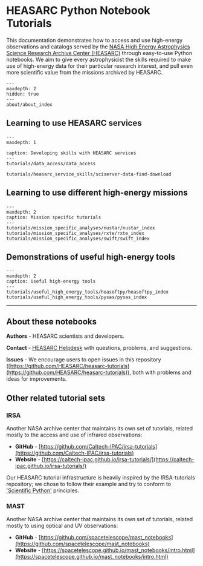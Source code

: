 
# HEASARC Python Notebook Tutorials

This documentation demonstrates how to access and use high-energy observations and catalogs served by the [NASA High Energy Astrophysics Science Research Archive Center (HEASARC)](https://heasarc.gsfc.nasa.gov/) through easy-to-use Python notebooks.
We aim to give every astrophysicist the skills required to make use of high-energy data for their particular research interest, and pull even more scientific value from the missions archived by HEASARC.

```{toctree}
---
maxdepth: 2
hidden: true
---
about/about_index
```

## Learning to use HEASARC services

```{toctree}
---
maxdepth: 1

caption: Developing skills with HEASARC services
---
tutorials/data_access/data_access

tutorials/heasarc_service_skills/sciserver-data-find-download

```

## Learning to use different high-energy missions

```{toctree}
---
maxdepth: 2
caption: Mission specific tutorials
---
tutorials/mission_specific_analyses/nustar/nustar_index
tutorials/mission_specific_analyses/rxte/rxte_index
tutorials/mission_specific_analyses/swift/swift_index
```

## Demonstrations of useful high-energy tools
```{toctree}
---
maxdepth: 2
caption: Useful high-energy tools
---
tutorials/useful_high_energy_tools/heasoftpy/heasoftpy_index
tutorials/useful_high_energy_tools/pysas/pysas_index

```

***

## About these notebooks

**Authors** - HEASARC scientists and developers.

**Contact** - [HEASARC Helpdesk](https://heasarc.gsfc.nasa.gov/cgi-bin/Feedback) with questions, problems, and suggestions.

**Issues** - We encourage users to open issues in this repository ([https://github.com/HEASARC/heasarc-tutorials](https://github.com/HEASARC/heasarc-tutorials)), both with problems and ideas for improvements.


## Other related tutorial sets

### IRSA
Another NASA archive center that maintains its own set of tutorials, related mostly to the access and use of infrared observations:

- **GitHub** - [https://github.com/Caltech-IPAC/irsa-tutorials](https://github.com/Caltech-IPAC/irsa-tutorials)
- **Website** - [https://caltech-ipac.github.io/irsa-tutorials/](https://caltech-ipac.github.io/irsa-tutorials/)

Our HEASARC tutorial infrastructure is heavily inspired by the IRSA-tutorials repository; we chose to follow their example and try to conform to ['Scientific Python'](https://github.com/scientific-python) principles.

### MAST
Another NASA archive center that maintains its own set of tutorials, related mostly to using optical and UV observations:

- **GitHub** - [https://github.com/spacetelescope/mast_notebooks](https://github.com/spacetelescope/mast_notebooks)
- **Website** - [https://spacetelescope.github.io/mast_notebooks/intro.html](https://spacetelescope.github.io/mast_notebooks/intro.html)
